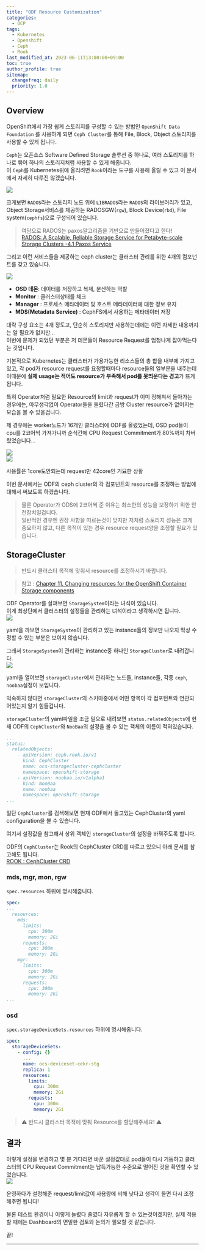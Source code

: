 ```yaml
---
title: "ODF Resource Customization"
categories:
  - OCP
tags:
  - Kubernetes
  - Openshift
  - Ceph
  - Rook
last_modified_at: 2023-06-11T13:00:00+09:00
toc: true
author_profile: true
sitemap:
  changefreq: daily
  priority: 1.0
---
```


## Overview
OpenShift에서 가장 쉽게 스토리지를 구성할 수 있는 방법인 `OpenShift Data Foundation` 를 사용하게 되면 `Ceph Cluster`를 통해 File, Block, Object 스토리지를 사용할 수 있게 됩니다.  

`Ceph`는 오픈소스 Software Defined Storage 솔루션 중 하나로, 여러 스토리지를 하나로 묶어 하나의 스토리지처럼 사용할 수 있게 해줍니다.  
이 `Ceph`를 Kubernetes위에 올리려면 `Rook`이라는 도구를 사용해 올릴 수 있고 이 문서에서 자세히 다루진 않겠습니다.  

  
![](https://raw.githubusercontent.com/GRuuuuu/hololy-img-repo/main/2023/2023-06-11-ceph-resource-custom/%EA%B7%B8%EB%A6%BC1.png)  

크게보면 `RADOS`라는 스토리지 노드 위에 `LIBRADOS`라는 `RADOS`의 라이브러리가 있고, Object Storage서비스를 제공하는 RADOSGW(`rgw`), Block Device(`rbd`), File system(`cephfs`)으로 구성되어 있습니다.  

>여담으로 RADOS는 paxos알고리즘을 기반으로 만들어졌다고 한다!  
>[RADOS: A Scalable, Reliable Storage Service for Petabyte-scale Storage Clusters -4.1 Paxos Service](https://ceph.io/assets/pdfs/weil-rados-pdsw07.pdf)  

그리고 이런 서비스들을 제공하는 ceph cluster는 클러스터 관리를 위한 4개의 컴포넌트를 갖고 있습니다.  

![](https://raw.githubusercontent.com/GRuuuuu/hololy-img-repo/main/2023/2023-06-11-ceph-resource-custom/%EA%B7%B8%EB%A6%BC2.png)  

- **OSD 데몬**: 데이터를 저장하고 복제, 분산하는 역할
- **Monitor** : 클러스터상태를 체크
- **Manager** : 프로세스 메타데이터 및 호스트 메타데이터에 대한 정보 유지
- **MDS(Metadata Service)** : CephFS에서 사용하는 메타데이터 저장

대략 구성 요소는 4개 정도고, 단순히 스토리지만 사용하는데에는 이런 자세한 내용까지는 알 필요가 없지만...  
이번에 문제가 되었던 부분은 저 데몬들이 Resource Request를 엄청나게 잡아먹는다는 것입니다.  

기본적으로 Kubernetes는 클러스터가 가용가능한 리소스들의 총 합을 내부에 가지고 있고, 각 pod가 resource request를 요청할때마다 resource들의 일부분을 내주는데  
이때문에 **실제 usage는 적어도 resource가 부족해서 pod를 못띄운다는 경고**가 뜨게 됩니다.  

특히 Operator처럼 필요한 Resource의 limit과 request가 이미 정해져서 돌아가는 경우에는, 아무생각없이 Operator들을 돌렸다간 금방 Cluster resource가 없어지는 모습을 볼 수 있을겁니다.  

제 경우에는 worker노드가 16개인 클러스터에 ODF를 올렸었는데, OSD pod들이 cpu를 2코어씩 가져가니까 순식간에 CPU Request Commitment가 80%까지 차버렸었습니다...  

![](https://raw.githubusercontent.com/GRuuuuu/hololy-img-repo/main/2023/2023-06-11-ceph-resource-custom/%EA%B7%B8%EB%A6%BC3.png)  
![](https://raw.githubusercontent.com/GRuuuuu/hololy-img-repo/main/2023/2023-06-11-ceph-resource-custom/%EA%B7%B8%EB%A6%BC4.jpg)  

사용률은 1core도안되는데 request만 42core인 기묘한 상황   

이번 문서에서는 ODF의 ceph cluster의 각 컴포넌트의 resource를 조정하는 방법에 대해서 써보도록 하겠습니다.  

>물론 Operator가 ODS에 2코어씩 준 이유는 최소한의 성능을 보장하기 위한 안전장치일겁니다.  
>일반적인 경우엔 권장 사항을 따르는것이 맞지만 저처럼 스토리지 성능은 크게 중요하지 않고, 다른 목적이 있는 경우 resource request양을 조정할 필요가 있습니다.  


## StorageCluster

>반드시 클러스터 목적에 맞춰서 resource를 조정하시기 바랍니다.  

> 참고 : [Chapter 11. Changing resources for the OpenShift Container Storage components](https://access.redhat.com/documentation/en-us/red_hat_openshift_container_storage/4.8/html/troubleshooting_openshift_container_storage/changing-resources-for-the-openshift-container-storage-components_rhocs)  

ODF Operator를 살펴보면 `StorageSystem`이라는 녀석이 있습니다.  
이게 최상단에서 클러스터의 설정들을 관리하는 녀석이라고 생각하시면 됩니다.  
![](https://raw.githubusercontent.com/GRuuuuu/hololy-img-repo/main/2023/2023-06-11-ceph-resource-custom/%EA%B7%B8%EB%A6%BC4.png)   

yaml을 까보면 `StorageSystem`이 관리하고 있는 instance들의 정보만 나오지 막상 수정할 수 있는 부분은 보이지 않습니다.  

그래서 `StorageSystem`이 관리하는 instance중 하나인 `StorageCluster`로 내려갑니다.  
![](https://raw.githubusercontent.com/GRuuuuu/hololy-img-repo/main/2023/2023-06-11-ceph-resource-custom/%EA%B7%B8%EB%A6%BC5.png)   

yaml을 열어보면 `storageCluster`에서 관리하는 노드들, instance들, 각종 `ceph`, `noobaa`설정이 보입니다.  

익숙하지 않다면 `storageCluster`의 스키마중에서 어떤 항목이 각 컴포턴트와 연관되어있는지 알기 힘들겁니다.  

`storageCluster`의 yaml파일을 조금 밑으로 내려보면 `status.relatedObjects`에 현재 ODF의 `CephCluster`와 `NooBaa`의 설정을 볼 수 있는 객체의 이름이 적혀있습니다.   

~~~yaml
...
status:
  relatedObjects:
    - apiVersion: ceph.rook.io/v1
      kind: CephCluster
      name: ocs-storagecluster-cephcluster
      namespace: openshift-storage
    - apiVersion: noobaa.io/v1alpha1
      kind: NooBaa
      name: noobaa
      namespace: openshift-storage
...
~~~

일단 `CephCluster`를 검색해보면 현재 ODF에서 돌고있는 CephCluster의 yaml configuration을 볼 수 있습니다.  

여기서 설정값을 참고해서 상위 객체인 `storageCluster`의 설정을 바꿔주도록 합니다.  

ODF의 `CephCluster`는 Rook의 CephCluster CRD를 따르고 있으니 아래 문서를 참고해도 됩니다.  
[ROOK : CephCluster CRD](https://rook.io/docs/rook/v1.11/CRDs/Cluster/ceph-cluster-crd/)  

### mds, mgr, mon, rgw

`spec.resources` 하위에 명시해줍니다.  
~~~yaml
spec:
...
  resources:
    mds:
      limits:
        cpu: 300m
        memory: 2Gi
      requests:
        cpu: 300m
        memory: 2Gi
    mgr:
      limits:
        cpu: 300m
        memory: 2Gi
      requests:
        cpu: 300m
        memory: 2Gi
...
~~~

### osd

`spec.storageDeviceSets.resources` 하위에 명시해줍니다.  

~~~yaml
spec:
  storageDeviceSets:
    - config: {}
      ...
      name: ocs-deviceset-cekr-stg
      replica: 1
      resources:
        limits:
          cpu: 300m
          memory: 2Gi
        requests:
          cpu: 300m
          memory: 2Gi
~~~

> ⚠ 반드시 클러스터 목적에 맞춰 Resource를 할당해주세요! ⚠


## 결과

이렇게 설정을 변경하고 몇 분 기다리면 바꾼 설정값대로 pod들이 다시 기동하고 클러스터의 CPU Request Commitment는 납득가능한 수준으로 떨어진 것을 확인할 수 있었습니다.  
![](https://raw.githubusercontent.com/GRuuuuu/hololy-img-repo/main/2023/2023-06-11-ceph-resource-custom/%EA%B7%B8%EB%A6%BC6.png)   

운영하다가 설정해준 request/limit값이 사용량에 비해 낮다고 생각이 들면 다시 조정해주면 됩니다!  

물론 테스트 환경이니 이렇게 늘렸다 줄였다 자유롭게 할 수 있는것이겠지만, 실제 적용할 때에는 Dashboard의 면밀한 검토와 논의가 필요할 것 같습니다.  

끝!

---